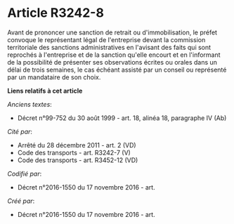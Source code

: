 # Article R3242-8

Avant de prononcer une sanction de retrait ou d'immobilisation, le préfet convoque le représentant légal de l'entreprise
devant la commission territoriale des sanctions administratives en l'avisant des faits qui sont reprochés à l'entreprise et
de la sanction qu'elle encourt et en l'informant de la possibilité de présenter ses observations écrites ou orales dans un
délai de trois semaines, le cas échéant assisté par un conseil ou représenté par un mandataire de son choix.

**Liens relatifs à cet article**

_Anciens textes_:

  - Décret n°99-752 du 30 août 1999 - art. 18, alinéa 18, paragraphe IV  (Ab)

_Cité par_:

  - Arrêté du 28 décembre 2011 - art. 2 (VD)
  - Code des transports - art. R3242-7 (V)
  - Code des transports - art. R3452-12 (VD)

_Codifié par_:

  - Décret n°2016-1550 du 17 novembre 2016 - art.

_Créé par_:

  - Décret n°2016-1550 du 17 novembre 2016 - art.
